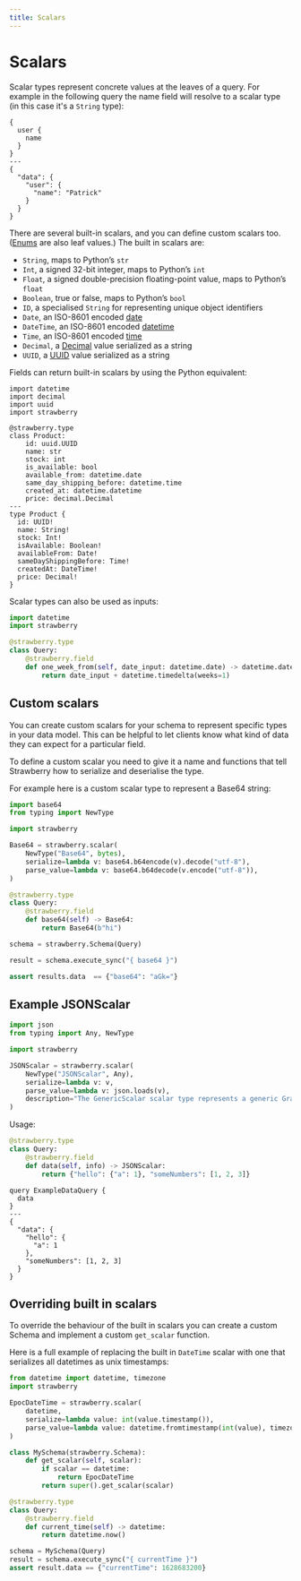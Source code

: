 ```yaml
---
title: Scalars
---
```


# Scalars

Scalar types represent concrete values at the leaves of a query. For example
in the following query the name field will resolve to a scalar type
(in this case it's a `String` type):

```graphql+response
{
  user {
    name
  }
}
---
{
  "data": {
    "user": {
      "name": "Patrick"
    }
  }
}
```

There are several built-in scalars, and you can define custom scalars too.
([Enums](/docs/types/enums) are also leaf values.) The built in scalars are:

- `String`, maps to Python’s `str`
- `Int`, a signed 32-bit integer, maps to Python’s `int`
- `Float`, a signed double-precision floating-point value, maps to Python’s `float`
- `Boolean`, true or false, maps to Python’s `bool`
- `ID`, a specialised `String` for representing unique object identifiers
- `Date`, an ISO-8601 encoded [date](https://docs.python.org/3/library/datetime.html#date-objects)
- `DateTime`, an ISO-8601 encoded [datetime](https://docs.python.org/3/library/datetime.html#datetime-objects)
- `Time`, an ISO-8601 encoded [time](https://docs.python.org/3/library/datetime.html#time-objects)
- `Decimal`, a [Decimal](https://docs.python.org/3/library/decimal.html#decimal.Decimal) value serialized as a string
- `UUID`, a [UUID](https://docs.python.org/3/library/uuid.html#uuid.UUID) value serialized as a string

Fields can return built-in scalars by using the Python equivalent:

```python+schema
import datetime
import decimal
import uuid
import strawberry

@strawberry.type
class Product:
    id: uuid.UUID
    name: str
    stock: int
    is_available: bool
    available_from: datetime.date
    same_day_shipping_before: datetime.time
    created_at: datetime.datetime
    price: decimal.Decimal
---
type Product {
  id: UUID!
  name: String!
  stock: Int!
  isAvailable: Boolean!
  availableFrom: Date!
  sameDayShippingBefore: Time!
  createdAt: DateTime!
  price: Decimal!
}
```

Scalar types can also be used as inputs:

```python
import datetime
import strawberry

@strawberry.type
class Query:
    @strawberry.field
    def one_week_from(self, date_input: datetime.date) -> datetime.date:
        return date_input + datetime.timedelta(weeks=1)
```

## Custom scalars

You can create custom scalars for your schema to represent specific types in
your data model. This can be helpful to let clients know what kind of data they
can expect for a particular field.

To define a custom scalar you need to give it a name and functions that tell
Strawberry how to serialize and deserialise the type.

For example here is a custom scalar type to represent a Base64 string:

```python
import base64
from typing import NewType

import strawberry

Base64 = strawberry.scalar(
    NewType("Base64", bytes),
    serialize=lambda v: base64.b64encode(v).decode("utf-8"),
    parse_value=lambda v: base64.b64decode(v.encode("utf-8")),
)

@strawberry.type
class Query:
    @strawberry.field
    def base64(self) -> Base64:
        return Base64(b"hi")

schema = strawberry.Schema(Query)

result = schema.execute_sync("{ base64 }")

assert results.data  == {"base64": "aGk="}
```

## Example JSONScalar

```python
import json
from typing import Any, NewType

import strawberry

JSONScalar = strawberry.scalar(
    NewType("JSONScalar", Any),
    serialize=lambda v: v,
    parse_value=lambda v: json.loads(v),
    description="The GenericScalar scalar type represents a generic GraphQL scalar value that could be: List or Object."
)

```

Usage:

```python
@strawberry.type
class Query:
    @strawberry.field
    def data(self, info) -> JSONScalar:
        return {"hello": {"a": 1}, "someNumbers": [1, 2, 3]}

```

```graphql+response
query ExampleDataQuery {
  data
}
---
{
  "data": {
    "hello": {
      "a": 1
    },
    "someNumbers": [1, 2, 3]
  }
}
```

## Overriding built in scalars

To override the behaviour of the built in scalars you can create a custom Schema
and implement a custom `get_scalar` function.

Here is a full example of replacing the built in `DateTime` scalar with one that
serializes all datetimes as unix timestamps:

```python
from datetime import datetime, timezone
import strawberry

EpocDateTime = strawberry.scalar(
    datetime,
    serialize=lambda value: int(value.timestamp()),
    parse_value=lambda value: datetime.fromtimestamp(int(value), timezone.utc),
)

class MySchema(strawberry.Schema):
    def get_scalar(self, scalar):
        if scalar == datetime:
            return EpocDateTime
        return super().get_scalar(scalar)

@strawberry.type
class Query:
    @strawberry.field
    def current_time(self) -> datetime:
        return datetime.now()

schema = MySchema(Query)
result = schema.execute_sync("{ currentTime }")
assert result.data == {"currentTime": 1628683200}
```
